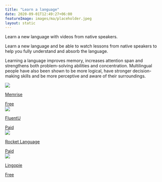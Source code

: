 ```yaml
---
title: "Learn a language"
date: 2020-09-01T12:49:27+06:00
featureImage: images/ma/placeholder.jpeg
layout: static
---
```


Learn a new language with videos from native speakers.

Learn a new language and be able to watch lessons from native speakers to help you fully understand and absorb the language.

Learning a language improves memory, increases attention span and strengthens both problem-solving abilities and concentration. Multilingual people have also been shown to be more logical, have stronger decision-making skills and be more perceptive and aware of their surroundings.

<a class="ma-link" href="https://www.memrise.com/"><div class="ma-card ma-card-Learning"><div class="ma-icon"><img src ="/images/icon-check.png"/></div><div class="ma-name"><p>Memrise</p></div><div class="ma-paid-text"><span>Free</span></div></div></a><a class="ma-link" href="https://www.fluentu.com/"><div class="ma-card ma-card-Learning"><div class="ma-icon"><img src ="/images/icon-pound.png"/></div><div class="ma-name"><p>FluentU</p></div><div class="ma-paid-text"><span>Paid</span></div></div></a><a class="ma-link" href="https://www.rocketlanguages.com/"><div class="ma-card ma-card-Learning"><div class="ma-icon"><img src ="/images/icon-pound.png"/></div><div class="ma-name"><p>Rocket Language</p></div><div class="ma-paid-text"><span>Paid</span></div></div></a><a class="ma-link" href="https://lingopie.com/"><div class="ma-card ma-card-Learning"><div class="ma-icon"><img src ="/images/icon-check.png"/></div><div class="ma-name"><p>Lingopie</p></div><div class="ma-paid-text"><span>Free</span></div></div></a>  

<br/><br/>






